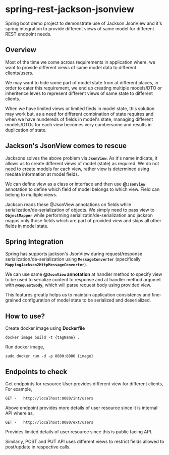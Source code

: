 
# spring-rest-jackson-jsonview
Spring boot demo project to demonstrate use of Jackson JsonView and it's spring integration to provide different views of same model for different REST endpoint needs.

## Overview
Most of the time we come across requirements in application where, we want to provide different views of same model data to different clients/users.

We may want to hide some part of model state from at different places, in order to cater this requirement, we end up creating multiple models/DTO or inheritence leves to represent different views of same state to different clients. 

When we have limited views or limited fieds in model state, this solution may work but, as a need for different combination of state requires and when we have hundereds of fields in model's state, managing different models/DTOs for each view becomes very cumbersome and results in duplication of state.

## Jackson's JsonView comes to rescue
Jacksons solves the above problem via **`JsonView`**. As it's name indicate, it allows us to create different views of model (state) as required.
We do not need to create models for each view, rather view is determined using medata information at model fields.

We can define view as a class or interface and then use **@`JsonView`** annotation to define which field of model belongs to which view.  Field can belong to multiple views.

Jackson reads these @JsonView annotations on fields while serialization/de-serialization of objects. We simply need to pass view to **`ObjectMapper`** while performing serializatin/de-serialization and jackson mapps only those fields which are part of provided view and skips all other fields in model state.

## Spring Integration
Spring has supports jackson's JsonView during request/response serialization/de-serialization using **`MessageConverter`** (specifically **`MappingJackson2HttpMessageConverter`**).

We can use same **@`JsonView` annotation** at handler method to specify view to be used to serialize content to response and at handler method argumet with **`@RequestBody`**, which will parse request body using provided view.

This features greatly helps us to maintain application consistency and fine- grained configuration of model state to be serialized and deserialized.

## How to use?
Create docker image using **Dockerfile**

    docker image build -t {tagName} .

Run docker image,

    sudo docker run -d -p 8080:8080 {image}

## Endpoints to check
Get endpoints for resource User provides different view for different clients,
For example,

    GET -   http://localhost:8080/int/users
Above endpoint provides more details of user resource since it is internal API
where as,

    GET -   http://localhost:8080/ext/users
Provides limited details of user resource since this is public facing API.

Similarly,
POST and PUT API uses different views to restrict fields allowed to post/update in respective calls.

 

